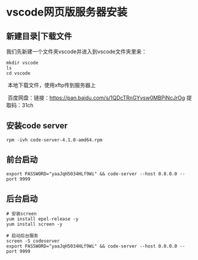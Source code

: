 # vscode网页版服务器安装

## 新建目录|下载文件

我们先新建一个文件夹vscode并进入到vscode文件夹里来：

```
mkdir vscode
ls
cd vscode
```

​	本地下载文件，使用xftp传到服务器上

​	百度网盘：链接：https://pan.baidu.com/s/1QDcTRnGYvsw0MBPiNcJrOg  提取码：31ch 

## 安装code server

```
rpm -ivh code-server-4.1.0-amd64.rpm
```

## 前台启动

```
export PASSWORD="yaaJqH5034HLf9Wi" && code-server --host 0.0.0.0 --port 9999
```

## 后台启动

```
# 安装screen
yum install epel-release -y
yum install screen -y

# 启动后台服务
screen -S codeserver
export PASSWORD="yaaJqH5034HLf9Wi" && code-server --host 0.0.0.0 --port 9999
```

